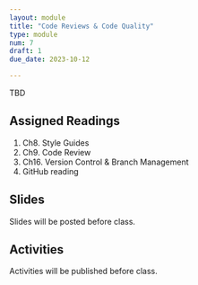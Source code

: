 ```yaml
---
layout: module
title: "Code Reviews & Code Quality"
type: module
num: 7
draft: 1
due_date: 2023-10-12

---
```


TBD

## Assigned Readings

1. Ch8. Style Guides
1. Ch9. Code Review
1. Ch16. Version Control & Branch Management
1. GitHub reading

## Slides
Slides will be posted before class.


## Activities
Activities will be published before class.

